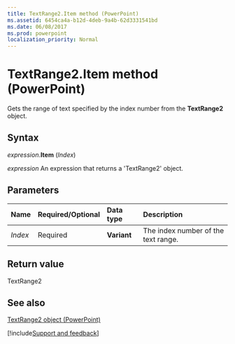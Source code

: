 ```yaml
---
title: TextRange2.Item method (PowerPoint)
ms.assetid: 6454ca4a-b12d-4deb-9a4b-62d3331541bd
ms.date: 06/08/2017
ms.prod: powerpoint
localization_priority: Normal
---
```



# TextRange2.Item method (PowerPoint)

Gets the range of text specified by the index number from the  **TextRange2** object.


## Syntax

_expression_.**Item** (_Index_)

 _expression_ An expression that returns a 'TextRange2' object.


## Parameters



|Name|Required/Optional|Data type|Description|
|:-----|:-----|:-----|:-----|
| _Index_|Required|**Variant**|The index number of the text range.|

## Return value

TextRange2


## See also


[TextRange2 object (PowerPoint)](PowerPoint.textrange2.md)

[!include[Support and feedback](~/includes/feedback-boilerplate.md)]